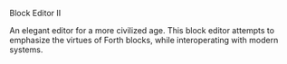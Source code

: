 Block Editor II

An elegant editor for a more civilized age.
This block editor attempts to emphasize the virtues of Forth blocks,
while interoperating with modern systems.
